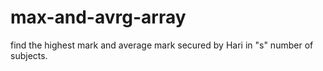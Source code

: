 # max-and-avrg-array
find the highest mark and average mark secured by Hari in "s" number of subjects.
